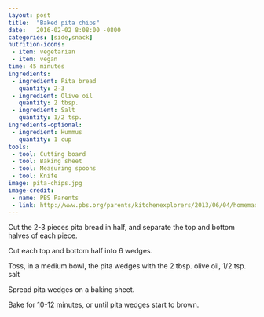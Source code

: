 ```yaml
---
layout: post
title:  "Baked pita chips"
date:   2016-02-02 8:08:00 -0800
categories: [side,snack]
nutrition-icons:
 - item: vegetarian
 - item: vegan
time: 45 minutes
ingredients:
 - ingredient: Pita bread
   quantity: 2-3
 - ingredient: Olive oil
   quantity: 2 tbsp.
 - ingredient: Salt
   quantity: 1/2 tsp.
ingredients-optional:
 - ingredient: Hummus
   quantity: 1 cup
tools:
 - tool: Cutting board
 - tool: Baking sheet
 - tool: Measuring spoons
 - tool: Knife
image: pita-chips.jpg
image-credit: 
 - name: PBS Parents
 - link: http://www.pbs.org/parents/kitchenexplorers/2013/06/04/homemade-pita-chips
---
```


Cut the <span>2-3 pieces pita bread</span> in half, and separate the top and bottom halves of each piece.

Cut each top and bottom half into 6 wedges.

Toss, in a medium bowl, the pita wedges with the <span>2 tbsp. olive oil,</span> <span>1/2 tsp. salt</span>

Spread pita wedges on a baking sheet.

Bake for 10-12 minutes, or until pita wedges start to brown.